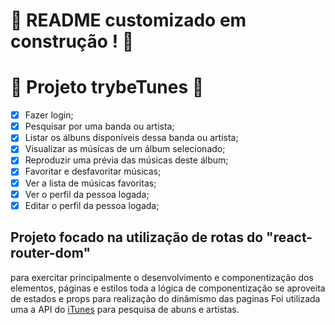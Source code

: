 # :construction: README customizado em construção ! :construction:
<!-- Olá, Tryber!
Esse é apenas um arquivo inicial para o README do seu projeto no qual você pode customizar e reutilizar todas as vezes que for executar o trybe-publisher.

Para deixá-lo com a sua cara, basta alterar o seguinte arquivo da sua máquina: ~/.student-repo-publisher/custom/_NEW_README.md

É essencial que você preencha esse documento por conta própria, ok?
Não deixe de usar nossas dicas de escrita de README de projetos, e deixe sua criatividade brilhar!
:warning: IMPORTANTE: você precisa deixar nítido:
- quais arquivos/pastas foram desenvolvidos por você; 
- quais arquivos/pastas foram desenvolvidos por outra pessoa estudante;
- quais arquivos/pastas foram desenvolvidos pela Trybe.
-->

# :construction: Projeto trybeTunes :construction:

- [x] Fazer login;
- [x] Pesquisar por uma banda ou artista;
- [x] Listar os álbuns disponíveis dessa banda ou artista;
- [x] Visualizar as músicas de um álbum selecionado;
- [x] Reproduzir uma prévia das músicas deste álbum;
- [x] Favoritar e desfavoritar músicas;
- [x] Ver a lista de músicas favoritas;
- [x] Ver o perfil da pessoa logada;
- [x] Editar o perfil da pessoa logada;

## Projeto focado na utilização de rotas do "react-router-dom"
para exercitar principalmente o desenvolvimento e componentização dos elementos, páginas e estilos toda a lógica de componentização se aproveita de estados e props para realização do dinâmismo das paginas
Foi utilizada uma a API do <a href="https://itunes.apple.com/search?entity=album&term=${parametro-da-chamada-da-api}&attribute=allArtistTerm">iTunes</a> para pesquisa de abuns e artistas.
